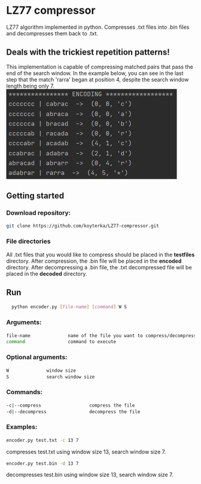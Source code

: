 # LZ77 compressor

LZ77 algorithm implemented in python. Compresses .txt files into .bin files and decompresses them back to .txt. 

## Deals with the trickiest repetition patterns!
This implementation is capable of compressing matched pairs that pass the end of the search window. 
In the example below, you can see in the last step that the match 'rarra' began at position 4, despite the search window length being only 7.
![alt text](https://github.com/koyterka/LZ77-compressor/blob/master/exception.JPG)

## Getting started
### Download repository:
   ```sh
   git clone https://github.com/koyterka/LZ77-compressor.git
   ```
### File directories
All .txt files that you would like to compress should be placed in the **testfiles** directory. After compression, the .bin file will be placed in the **encoded** directory.
After decompressing a .bin file, the .txt decompressed file will be placed in the **decoded** directory.

## Run

 ```sh
   python encoder.py [file-name] [command] W S
   ```
   
### Arguments:
 ```sh
 file-name              name of the file you want to compress/decompress
 command                command to execute
  ```

### Optional arguments:
 ```sh
 W              window size
 S              search window size
  ```

### Commands:
 ```sh
 -c|--compress                  compress the file
 -d|--decompress                decompress the file
 ```
### Examples: 
 ```sh
encoder.py test.txt -c 13 7
```
compresses test.txt using window size 13, search window size 7.
 ```sh
encoder.py test.bin -d 13 7
```
decompresses test.bin using window size 13, search window size 7.
